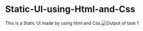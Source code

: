 # Static-UI-using-Html-and-Css
This is a Static UI made by using html and Css.![Output of task 1](https://user-images.githubusercontent.com/110393802/186424668-0cb6b485-7da7-4ad2-b2da-483b05fe88a9.JPG)

